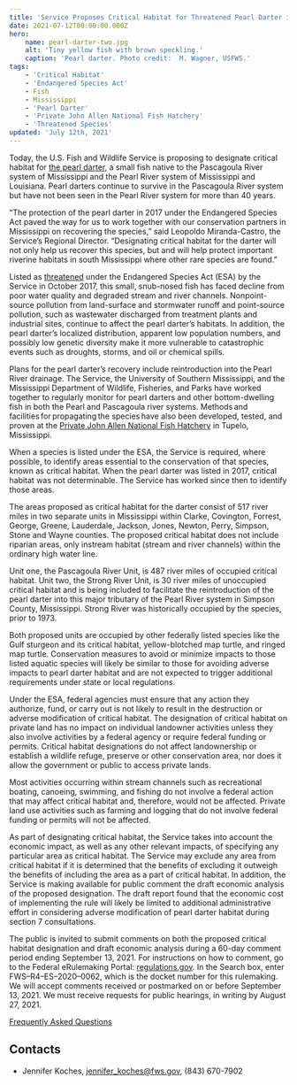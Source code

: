 ```yaml
---
title: 'Service Proposes Critical Habitat for Threatened Pearl Darter in Mississippi'
date: 2021-07-12T00:00:00.000Z
hero:
    name: pearl-darter-two.jpg
    alt: 'Tiny yellow fish with brown speckling.'
    caption: 'Pearl darter. Photo credit:  M. Wagner, USFWS.'
tags:
    - 'Critical Habitat'
    - 'Endangered Species Act'
    - Fish
    - Mississippi
    - 'Pearl Darter'
    - 'Private John Allen National Fish Hatchery'
    - 'Threatened Species'
updated: 'July 12th, 2021'
---
```


Today, the U.S. Fish and Wildlife Service is proposing to designate critical habitat for [the pearl darter](/wildlife/fishes/pearl-darter/), a small fish native to the Pascagoula River system of Mississippi and the Pearl River system of Mississippi and Louisiana. Pearl darters continue to survive in the Pascagoula River system but have not been seen in the Pearl River system for more than 40 years.

“The protection of the pearl darter in 2017 under the Endangered Species Act paved the way for us to work together with our conservation partners in Mississippi on recovering the species,” said Leopoldo Miranda-Castro, the Service’s Regional Director. “Designating critical habitat for the darter will not only help us recover this species, but and will help protect important riverine habitats in south Mississippi where other rare species are found.”

Listed as [threatened](https://www.fws.gov/endangered/esa-library/pdf/esa_basics.pdf) under the Endangered Species Act (ESA) by the Service in October 2017, this small, snub-nosed fish has faced decline from poor water quality and degraded stream and river channels. Nonpoint-source pollution from land-surface and stormwater runoff and point-source pollution, such as wastewater discharged from treatment plants and industrial sites, continue to affect the pearl darter’s habitats. In addition, the pearl darter’s localized distribution, apparent low population numbers, and possibly low genetic diversity make it more vulnerable to catastrophic events such as droughts, storms, and oil or chemical spills.

Plans for the pearl darter’s recovery include reintroduction into the Pearl River drainage. The Service, the University of Southern Mississippi, and the Mississippi Department of Wildlife, Fisheries, and Parks have worked together to regularly monitor for pearl darters and other bottom-dwelling fish in both the Pearl and Pascagoula river systems. Methods and facilities for propagating the species have also been developed, tested, and proven at the [Private John Allen National Fish Hatchery](/private-john-allen/) in Tupelo, Mississippi.

When a species is listed under the ESA, the Service is required, where possible, to identify areas essential to the conservation of that species, known as critical habitat. When the pearl darter was listed in 2017, critical habitat was not determinable. The Service has worked since then to identify those areas.

The areas proposed as critical habitat for the darter consist of 517 river miles in two separate units in Mississippi within Clarke, Covington, Forrest, George, Greene, Lauderdale, Jackson, Jones, Newton, Perry, Simpson, Stone and Wayne counties. The proposed critical habitat does not include riparian areas, only instream habitat (stream and river channels) within the ordinary high water line.

Unit one, the Pascagoula River Unit, is 487 river miles of occupied critical habitat. Unit two, the Strong River Unit, is 30 river miles of unoccupied critical habitat and is being included to facilitate the reintroduction of the pearl darter into this major tributary of the Pearl River system in Simpson County, Mississippi. Strong River was historically occupied by the species, prior to 1973.

Both proposed units are occupied by other federally listed species like the Gulf sturgeon and its critical habitat, yellow-blotched map turtle, and ringed map turtle. Conservation measures to avoid or minimize impacts to those listed aquatic species will likely be similar to those for avoiding adverse impacts to pearl darter habitat and are not expected to trigger additional requirements under state or local regulations.

Under the ESA, federal agencies must ensure that any action they authorize, fund, or carry out is not likely to result in the destruction or adverse modification of critical habitat. The designation of critical habitat on private land has no impact on individual landowner activities unless they also involve activities by a federal agency or require federal funding or permits. Critical habitat designations do not affect landownership or establish a wildlife refuge, preserve or other conservation area, nor does it allow the government or public to access private lands.

Most activities occurring within stream channels such as recreational boating, canoeing, swimming, and fishing do not involve a federal action that may affect critical habitat and, therefore, would not be affected. Private land use activities such as farming and logging that do not involve federal funding or permits will not be affected.

As part of designating critical habitat, the Service takes into account the economic impact, as well as any other relevant impacts, of specifying any particular area as critical habitat. The Service may exclude any area from critical habitat if it is determined that the benefits of excluding it outweigh the benefits of including the area as a part of critical habitat. In addition, the Service is making available for public comment the draft economic analysis of the proposed designation. The draft report found that the economic cost of implementing the rule will likely be limited to additional administrative effort in considering adverse modification of pearl darter habitat during section 7 consultations.

The public is invited to submit comments on both the proposed critical habitat designation and draft economic analysis during a 60-day comment period ending September 13, 2021. For instructions on how to comment, go to the Federal eRulemaking Portal: [regulations.gov](https://www.regulations.gov).  In the Search box, enter FWS–R4–ES–2020–0062, which is the docket number for this rulemaking.  We will accept comments received or postmarked on or before September 13, 2021. We must receive requests for public hearings, in writing by August 27, 2021.

[Frequently Asked Questions](/faq/proposed-critical-habitat-for-the-pearl-darter-in-mississippi-FAQ/)

## Contacts

- Jennifer Koches, [jennifer_koches@fws.gov](mailto:jennifer_koches@fws.gov), (843) 670-7902
